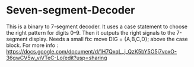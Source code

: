 # Seven-segment-Decoder

This is a binary to 7-segment decoder.
It uses a case statement to choose the right pattern for digits 0–9.
Then it outputs the right signals to the 7-segment display.
Needs a small fix: move DIG = {A,B,C,D}; above the case block.
For more info : https://docs.google.com/document/d/1H7QxqL_j_QzK5bY5O5j7voxO-36gwCV5w_viVTeC-Lo/edit?usp=sharing

